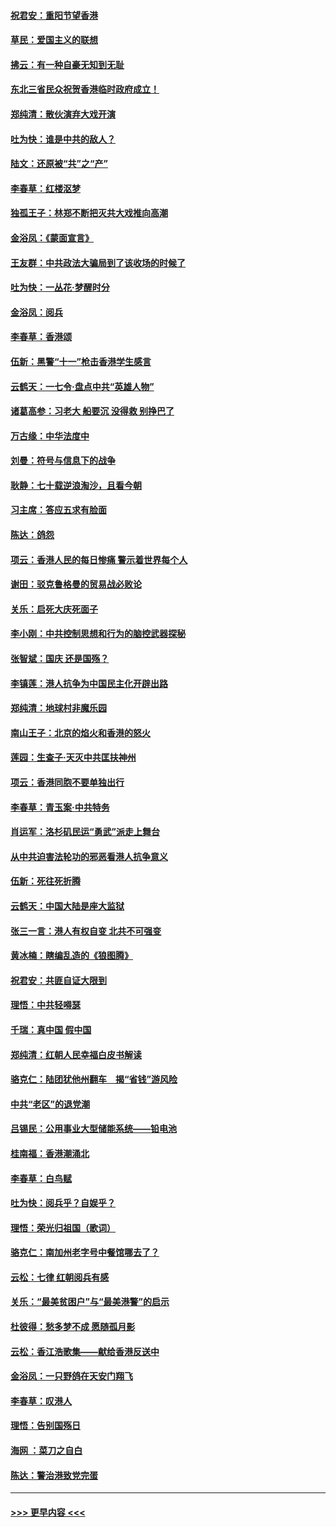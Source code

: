 #### [祝君安：重阳节望香港](../pages/nsc993/n11573190.md?t=10070811) 
#### [草民：爱国主义的联想](../pages/nsc993/n11572333.md?t=10070811) 
#### [拂云：有一种自豪无知到无耻](../pages/nsc993/n11572006.md?t=10070811) 
#### [东北三省民众祝贺香港临时政府成立！](../pages/nsc993/n11571215.md?t=10070811) 
#### [郑纯清：散伙演弃大戏开演](../pages/nsc993/n11570826.md?t=10070811) 
#### [吐为快：谁是中共的敌人？](../pages/nsc993/n11570817.md?t=10070811) 
#### [陆文：还原被“共”之“产”](../pages/nsc993/n11570798.md?t=10070811) 
#### [李春草：红楼沤梦](../pages/nsc993/n11569673.md?t=10070811) 
#### [独孤王子：林郑不断把灭共大戏推向高潮](../pages/nsc993/n11569381.md?t=10070811) 
#### [金浴凤：《蒙面宣言》](../pages/nsc993/n11569368.md?t=10070811) 
#### [王友群：中共政法大骗局到了该收场的时候了](../pages/nsc993/n11568940.md?t=10070811) 
#### [吐为快：一丛花‧梦醒时分](../pages/nsc993/n11567491.md?t=10070811) 
#### [金浴凤：阅兵](../pages/nsc993/n11567454.md?t=10070811) 
#### [李春草：香港颂](../pages/nsc993/n11567444.md?t=10070811) 
#### [伍新：黑警“十一”枪击香港学生感言](../pages/nsc993/n11567426.md?t=10070811) 
#### [云鹤天：一七令‧盘点中共“英雄人物”](../pages/nsc993/n11567091.md?t=10070811) 
#### [诸葛高参：习老大 船要沉 没得救 别挣巴了](../pages/nsc993/n11566976.md?t=10070811) 
#### [万古缘：中华法度中](../pages/nsc993/n11566726.md?t=10070811) 
#### [刘曼：符号与信息下的战争](../pages/nsc993/n11564655.md?t=10070811) 
#### [耿静：七十载逆浪淘沙，且看今朝](../pages/nsc993/n11564520.md?t=10070811) 
#### [习主席：答应五求有脸面](../pages/nsc993/n11563953.md?t=10070811) 
#### [陈达：鸽怨](../pages/nsc993/n11561879.md?t=10070811) 
#### [项云：香港人民的每日惨痛  警示着世界每个人](../pages/nsc993/n11559273.md?t=10070811) 
#### [谢田：驳克鲁格曼的贸易战必败论](../pages/nsc993/n11555840.md?t=10070811) 
#### [关乐：启死大庆死面子](../pages/nsc993/n11556823.md?t=10070811) 
#### [李小刚：中共控制思想和行为的脑控武器探秘](../pages/nsc993/n11556776.md?t=10070811) 
#### [张智斌：国庆  还是国殇？](../pages/nsc993/n11556617.md?t=10070811) 
#### [李镇莲：港人抗争为中国民主化开辟出路](../pages/nsc993/n11556570.md?t=10070811) 
#### [郑纯清：地球村非魔乐园](../pages/nsc993/n11555415.md?t=10070811) 
#### [南山王子：北京的焰火和香港的怒火](../pages/nsc993/n11555318.md?t=10070811) 
#### [莲园：生查子·天灭中共匡扶神州](../pages/nsc993/n11555302.md?t=10070811) 
#### [项云：香港同胞不要单独出行](../pages/nsc993/n11555276.md?t=10070811) 
#### [李春草：青玉案‧中共特务](../pages/nsc993/n11552356.md?t=10070811) 
#### [肖运军：洛杉矶民运“勇武”派走上舞台](../pages/nsc993/n11551595.md?t=10070811) 
#### [从中共迫害法轮功的邪恶看港人抗争意义](../pages/nsc993/n11540858.md?t=10070811) 
#### [伍新：死往死折腾](../pages/nsc993/n11550174.md?t=10070811) 
#### [云鹤天：中国大陆是座大监狱](../pages/nsc993/n11550155.md?t=10070811) 
#### [张三一言：港人有权自变 北共不可强变](../pages/nsc993/n11550132.md?t=10070811) 
#### [黄冰楠：瞎编乱造的《狼图腾》](../pages/nsc993/n11550082.md?t=10070811) 
#### [祝君安：共匪自证大限到](../pages/nsc993/n11550041.md?t=10070811) 
#### [理悟：中共轻嘚瑟](../pages/nsc993/n11547978.md?t=10070811) 
#### [千瑞：真中国 假中国](../pages/nsc993/n11547865.md?t=10070811) 
#### [郑纯清：红朝人民幸福白皮书解读](../pages/nsc993/n11547499.md?t=10070811) 
#### [骆克仁：陆团犹他州翻车　揭“省钱”游风险](../pages/nsc993/n11546977.md?t=10070811) 
#### [中共“老区”的退党潮](../pages/nsc993/n11545995.md?t=10070811) 
#### [吕锡民：公用事业大型储能系统——铅电池](../pages/nsc993/n11545701.md?t=10070811) 
#### [桂南福：香港潮涌北](../pages/nsc993/n11545682.md?t=10070811) 
#### [李春草：白鸟赋](../pages/nsc993/n11545663.md?t=10070811) 
#### [吐为快：阅兵乎？自娱乎？](../pages/nsc993/n11545625.md?t=10070811) 
#### [理悟：荣光归祖国（歌词）](../pages/nsc993/n11545616.md?t=10070811) 
#### [骆克仁：南加州老字号中餐馆哪去了？](../pages/nsc993/n11545120.md?t=10070811) 
#### [云松：七律 红朝阅兵有感](../pages/nsc993/n11542394.md?t=10070811) 
#### [关乐：“最美贫困户”与“最美港警”的启示](../pages/nsc993/n11542252.md?t=10070811) 
#### [杜彼得：愁多梦不成 愿随孤月影](../pages/nsc993/n11540296.md?t=10070811) 
#### [云松：香江浩歌集——献给香港反送中](../pages/nsc993/n11540149.md?t=10070811) 
#### [金浴凤：一只野鸽在天安门翔飞](../pages/nsc993/n11540280.md?t=10070811) 
#### [李春草：叹港人](../pages/nsc993/n11540119.md?t=10070811) 
#### [理悟：告别国殇日](../pages/nsc993/n11539610.md?t=10070811) 
#### [海网 ：菜刀之自白](../pages/nsc993/n11539597.md?t=10070811) 
#### [陈达：警治港致党完蛋](../pages/nsc993/n11538127.md?t=10070811) 

----
#### [ >>> 更早内容 <<< ](../indexes/nsc993-earlier.md)
